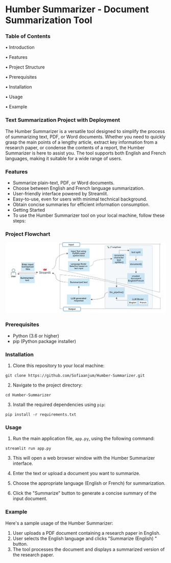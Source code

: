 # Humber Summarizer - Document Summarization Tool

### Table of Contents
•	Introduction

•	Features

•	Project Structure

•	Prerequisites

•	Installation

•	Usage

•	Example


### Text Summarization Project with Deployment
The Humber Summarizer is a versatile tool designed to simplify the process of summarizing text, PDF, or Word documents. Whether you need to quickly grasp the main points of a lengthy article, extract key information from a research paper, or condense the contents of a report, the Humber Summarizer is here to assist you. The tool supports both English and French languages, making it suitable for a wide range of users.

### Features
- Summarize plain-text, PDF, or Word documents.
- Choose between English and French language summarization.
- User-friendly interface powered by Streamlit.
- Easy-to-use, even for users with minimal technical background.
- Obtain concise summaries for efficient information consumption.
- Getting Started
- To use the Humber Summarizer tool on your local machine, follow these steps:

### Project Flowchart
![Alt text](https://github.com/Sofiaanjum/Humber-Summarizer/blob/main/Flowchart.png)


### Prerequisites
- Python (3.6 or higher)
- pip (Python package installer)

### Installation
1. Clone this repository to your local machine:
   
```
git clone https://github.com/Sofiaanjum/Humber-Summarizer.git
```

2. Navigate to the project directory:

```
cd Humber-Summarizer
```

3. Install the required dependencies using `pip`:

```
pip install -r requirements.txt
```

### Usage
1. Run the main application file, `app.py`, using the following command:
```
streamlit run app.py
```

3. This will open a web browser window with the Humber Summarizer interface.

4. Enter the text or upload a document you want to summarize.

5. Choose the appropriate language (English or French) for summarization.

6. Click the "Summarize" button to generate a concise summary of the input document.

### Example
Here's a sample usage of the Humber Summarizer:

1. User uploads a PDF document containing a research paper in English.
2. User selects the English language and clicks "Summarize (English) " button.
3. The tool processes the document and displays a summarized version of the research paper.
